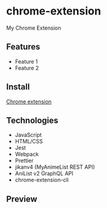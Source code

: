 # chrome-extension

My Chrome Extension

## Features

- Feature 1
- Feature 2

## Install

[Chrome extension]() <!-- TODO: Add chrome extension link inside parenthesis -->

## Technologies

- JavaScript
- HTML/CSS
- Jest
- Webpack
- Prettier
- jikanv4 (MyAnimeList REST API)
- AniList v2 GraphQL API
- chrome-extension-cli

## Preview

